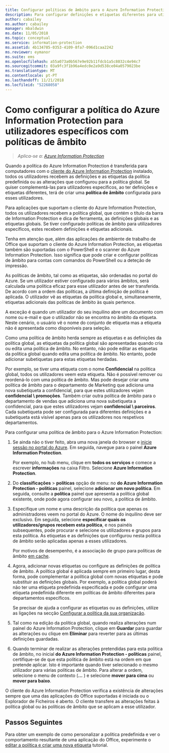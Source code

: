 ```yaml
---
title: Configurar políticas de âmbito para o Azure Information Protection
description: Para configurar definições e etiquetas diferentes para utilizadores específicos, deve configurar uma política de âmbito para o Azure Information Protection.
author: cabailey
ms.author: cabailey
manager: mbaldwin
ms.date: 11/05/2018
ms.topic: conceptual
ms.service: information-protection
ms.assetid: 4b134785-0353-4109-8fa7-096d1caa2242
ms.reviewer: eymanor
ms.suite: ems
ms.openlocfilehash: a55a073a0b567e9e92b11fdcb1a5c8032c4e94c7
ms.sourcegitcommit: 03a9fc3f1b96a4edc0e2a9d538ce04a0579023be
ms.translationtype: MT
ms.contentlocale: pt-PT
ms.lasthandoff: 11/21/2018
ms.locfileid: "52268058"
---
```

# <a name="how-to-configure-the-azure-information-protection-policy-for-specific-users-by-using-scoped-policies"></a>Como configurar a política do Azure Information Protection para utilizadores específicos com políticas de âmbito

>*Aplica-se a: [Azure Information Protection](https://azure.microsoft.com/pricing/details/information-protection)*

Quando a política do Azure Information Protection é transferida para computadores com o [cliente do Azure Information Protection](https://www.microsoft.com/en-us/download/details.aspx?id=53018) instalado, todos os utilizadores recebem as definições e as etiquetas da política predefinida ou as alterações que configurou para a política global. Se quiser complementá-las para utilizadores específicos, ao ter definições e etiquetas diferentes, terá de criar uma **política de âmbito** configurada para esses utilizadores.

Para aplicações que suportam o cliente do Azure Information Protection, todos os utilizadores recebem a política global, que contém o título da barra de Information Protection e dica de ferramenta, as definições globais e as etiquetas globais. Se tiver configurado políticas de âmbito para utilizadores específicos, estes recebem definições e etiquetas adicionais. 

Tenha em atenção que, além das aplicações de ambiente de trabalho de Office que suportam o cliente do Azure Information Protection, as etiquetas também são suportadas com o PowerShell e o scanner do Azure Information Protection. Isso significa que pode criar e configurar políticas de âmbito para contas com comandos do PowerShell ou a deteção de impressão. 

As políticas de âmbito, tal como as etiquetas, são ordenadas no portal do Azure. Se um utilizador estiver configurado para vários âmbitos, será calculada uma política eficaz para esse utilizador antes de ser transferida. De acordo com a ordem das políticas, a última definição de política é aplicada. O utilizador vê as etiquetas da política global e, simultaneamente, etiquetas adicionais das políticas de âmbito às quais pertence.

A exceção é quando um utilizador do seu inquilino abre um documento com nome ou e-mail e que o utilizador não se encontra no âmbito da etiqueta. Neste cenário, o usuário vê o nome do conjunto de etiqueta mas a etiqueta não é apresentada como disponíveis para seleção.  

Como uma política de âmbito herda sempre as etiquetas e as definições da política global, as etiquetas da política global são apresentadas quando cria ou edita uma política de âmbito. No entanto, não pode editar as etiquetas da política global quando edita uma política de âmbito. No entanto, pode adicionar subetiquetas para estas etiquetas herdadas.

Por exemplo, se tiver uma etiqueta com o nome **Confidencial** na política global, todos os utilizadores veem esta etiqueta. Não é possível remover ou reordená-lo com uma política de âmbito. Mas pode desejar criar uma política de âmbito para o departamento de Marketing que adiciona uma nova subetiqueta a confidencial, para que estes utilizadores vejam **confidencial \ promoções**. Também criar outra política de âmbito para o departamento de vendas que adiciona uma nova subetiqueta a confidencial, para que estes utilizadores vejam **confidencial \ parceiros**. Cada subetiqueta pode ser configurada para diferentes definições e a subetiqueta está visível apenas para os utilizadores nos respetivos departamentos.

Para configurar uma política de âmbito para o Azure Information Protection:

1. Se ainda não o tiver feito, abra uma nova janela do browser e [inicie sessão no portal do Azure](configure-policy.md#signing-in-to-the-azure-portal). Em seguida, navegue para o painel **Azure Information Protection**.

    Por exemplo, no hub menu, clique em **todos os serviços** e comece a escrever **informações** na caixa Filtro. Selecione **Azure Information Protection**.

2. Do **classificações** > **políticas** opção de menu: no **do Azure Information Protection - políticas** painel, selecione **adicionar um novo política**. Em seguida, consulte a **política** painel que apresenta a política global existente, onde pode agora configurar seu novo, a política de âmbito.

3. Especifique um nome e uma descrição da política que apenas os administradores veem no portal do Azure. O nome do inquilino deve ser exclusivo. Em seguida, selecione **especificar quais os utilizadores/grupos recebem esta política**, e nos painéis subsequentes, pode procurar e selecione os utilizadores e grupos para esta política. As etiquetas e as definições que configurou nesta política de âmbito serão aplicadas apenas a esses utilizadores.
    
    Por motivos de desempenho, é a associação de grupo para políticas de âmbito [em cache](prepare.md#group-membership-caching-by-azure-information-protection).

4. Agora, adicionar novas etiquetas ou configure as definições de política de âmbito. A política global é aplicada sempre em primeiro lugar, desta forma, pode complementar a política global com novas etiquetas e pode substituir as definições globais. Por exemplo, a política global poderá não ter uma etiqueta predefinida especificada e pode configurar uma etiqueta predefinida diferente em políticas de âmbito diferentes para departamentos específicos.

    Se precisar de ajuda a configurar as etiquetas ou as definições, utilize as ligações na secção [Configurar a política da sua organização](configure-policy.md#configuring-your-organizations-policy).

6. Tal como na edição da política global, quando realiza alterações num painel do Azure Information Protection, clique em **Guardar** para guardar as alterações ou clique em **Eliminar** para reverter para as últimas definições guardadas. 

7. Quando terminar de realizar as alterações pretendidas para esta política de âmbito, no inicial **do Azure Information Protection - políticas** painel, certifique-se de que esta política de âmbito está na ordem em que pretende aplicar. Isto é importante quando tiver selecionado o mesmo utilizador para várias políticas de âmbito. Para alterar a ordem, selecione o menu de contexto (**...** ) e selecione **mover para cima** ou **mover para baixo**. 

O cliente do Azure Information Protection verifica a existência de alterações sempre que uma das aplicações do Office suportadas é iniciada ou o Explorador de Ficheiros é aberto. O cliente transfere as alterações feitas à política global ou às políticas de âmbito que se aplicam a esse utilizador.

## <a name="next-steps"></a>Passos Seguintes

Para obter um exemplo de como personalizar a política predefinida e ver o comportamento resultante de uma aplicação do Office, experimente o [editar a política e criar uma nova etiqueta](infoprotect-quick-start-tutorial.md) tutorial.
